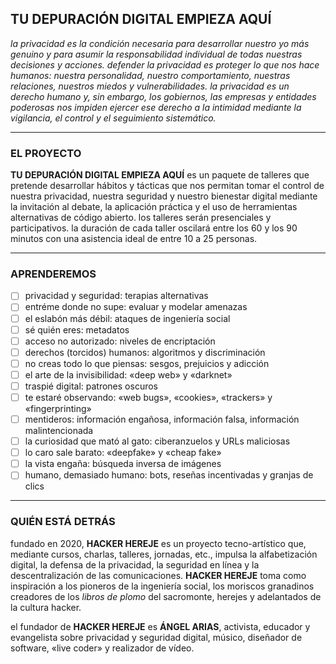 ## TU DEPURACIÓN DIGITAL EMPIEZA AQUÍ

*la privacidad es la condición necesaria para desarrollar nuestro yo más genuino y para asumir la responsabilidad individual de todas nuestras decisiones y acciones. defender la privacidad es proteger lo que nos hace humanos: nuestra personalidad, nuestro comportamiento, nuestras relaciones, nuestros miedos y vulnerabilidades. la privacidad es un derecho humano y, sin embargo, los gobiernos, las empresas y entidades poderosas nos impiden ejercer ese derecho a la intimidad mediante la vigilancia, el control y el seguimiento sistemático.*

---

### EL PROYECTO

**TU DEPURACIÓN DIGITAL EMPIEZA AQUÍ** es un paquete de talleres que pretende desarrollar hábitos y tácticas que nos permitan tomar el control de nuestra privacidad, nuestra seguridad y nuestro bienestar digital mediante la invitación al debate, la aplicación práctica y el uso de herramientas alternativas de código abierto. los talleres serán presenciales y participativos. la duración de cada taller oscilará entre los 60 y los 90 minutos con una asistencia ideal de entre 10 a 25 personas.

---

### APRENDEREMOS

- [ ] privacidad y seguridad: terapias alternativas
- [ ] entréme donde no supe: evaluar y modelar amenazas
- [ ] el eslabón más débil: ataques de ingeniería social
- [ ] sé quién eres: metadatos
- [ ] acceso no autorizado: niveles de encriptación
- [ ] derechos (torcidos) humanos: algoritmos y discriminación
- [ ] no creas todo lo que piensas: sesgos, prejuicios y adicción
- [ ] el arte de la invisibilidad: «deep web» y «darknet»
- [ ] traspié digital: patrones oscuros
- [ ] te estaré observando: «web bugs», «cookies», «trackers» y «fingerprinting»
- [ ] mentideros: información engañosa, información falsa, información malintencionada
- [ ] la curiosidad que mató al gato: ciberanzuelos y URLs maliciosas
- [ ] lo caro sale barato: «deepfake» y «cheap fake»
- [ ] la vista engaña: búsqueda inversa de imágenes
- [ ] humano, demasiado humano: bots, reseñas incentivadas y granjas de clics

---

### QUIÉN ESTÁ DETRÁS

fundado en 2020, **HACKER HEREJE** es un proyecto tecno-artístico que, mediante cursos, charlas, talleres, jornadas, etc., impulsa la alfabetización digital, la defensa de la privacidad, la seguridad en línea y la descentralización de las comunicaciones. **HACKER HEREJE** toma como inspiración a los pioneros de la ingeniería social, los moriscos granadinos creadores de los *libros de plomo* del sacromonte, herejes y adelantados de la cultura hacker.

el fundador de **HACKER HEREJE** es **ÁNGEL ARIAS**, activista, educador y evangelista sobre privacidad y seguridad digital, músico, diseñador de software, «live coder» y realizador de vídeo.
